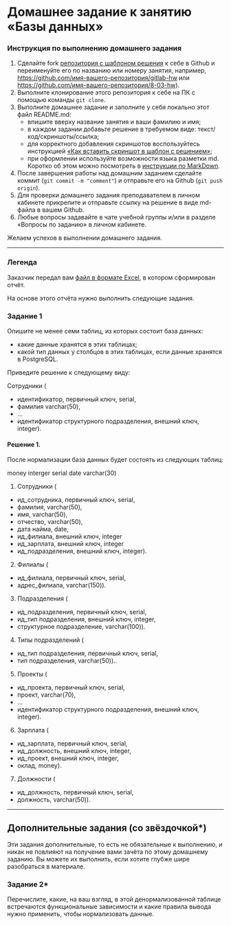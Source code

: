# Домашнее задание к занятию «Базы данных»

### Инструкция по выполнению домашнего задания

1. Сделайте fork [репозитория c шаблоном решения](https://github.com/netology-code/sys-pattern-homework) к себе в Github и переименуйте его по названию или номеру занятия, например, https://github.com/имя-вашего-репозитория/gitlab-hw или https://github.com/имя-вашего-репозитория/8-03-hw).
2. Выполните клонирование этого репозитория к себе на ПК с помощью команды `git clone`.
3. Выполните домашнее задание и заполните у себя локально этот файл README.md:
   - впишите вверху название занятия и ваши фамилию и имя;
   - в каждом задании добавьте решение в требуемом виде: текст/код/скриншоты/ссылка;
   - для корректного добавления скриншотов воспользуйтесь инструкцией [«Как вставить скриншот в шаблон с решением»](https://github.com/netology-code/sys-pattern-homework/blob/main/screen-instruction.md);
   - при оформлении используйте возможности языка разметки md. Коротко об этом можно посмотреть в [инструкции по MarkDown](https://github.com/netology-code/sys-pattern-homework/blob/main/md-instruction.md).
4. После завершения работы над домашним заданием сделайте коммит (`git commit -m "comment"`) и отправьте его на Github (`git push origin`).
5. Для проверки домашнего задания преподавателем в личном кабинете прикрепите и отправьте ссылку на решение в виде md-файла в вашем Github.
6. Любые вопросы задавайте в чате учебной группы и/или в разделе «Вопросы по заданию» в личном кабинете.

Желаем успехов в выполнении домашнего задания.

---
### Легенда

Заказчик передал вам [файл в формате Excel](https://github.com/netology-code/sdb-homeworks/blob/main/resources/hw-12-1.xlsx), в котором сформирован отчёт. 

На основе этого отчёта нужно выполнить следующие задания.

### Задание 1

Опишите не менее семи таблиц, из которых состоит база данных:

- какие данные хранятся в этих таблицах;
- какой тип данных у столбцов в этих таблицах, если данные хранятся в PostgreSQL.

Приведите решение к следующему виду:

Сотрудники (

- идентификатор, первичный ключ, serial,
- фамилия varchar(50),
- ...
- идентификатор структурного подразделения, внешний ключ, integer).

#### Решение 1.

После нормализации база данных будет состоять из следующих таблиц:

money
interger
serial
date
varchar(30)

1. Сотрудники (

- ид_сотрудника, первичный ключ, serial,
- фамилия, varchar(50),
- имя, varchar(50),
- отчество, varchar(50),
- дата найма, date,
- ид_филиала, внешний ключ, integer
- ид_зарплата, внешний ключ, integer
- ид_подразделения, внешний ключ, integer).

2. Филиалы  (

- ид_филиала, первичный ключ, serial,
- адрес_филиала, varchar(150)).

3. Подразделения (
	
- ид_подразделения, первичный ключ, serial,
- ид_тип подразделения, внешний ключ, integer,
- структурное подразделение, varchar(100)).

4. Типы подразделений (

- ид_тип подразделения, первичный ключ, serial,
- тип подразделения, varchar(50))..

5. Проекты (

- ид_проекта, первичный ключ, serial,
- проект, varchar(70),
- ...
- идентификатор структурного подразделения, внешний ключ, integer).

6. Зарплата (

- ид_зарплата, первичный ключ, serial,
- ид_должность, внешний ключ, integer,
- ид_проект, внешний ключ, integer,
- оклад, money).

7. Должности (

- ид_должность, первичный ключ, serial,
- должность, varchar(50)).


---

## Дополнительные задания (со звёздочкой*)
Эти задания дополнительные, то есть не обязательные к выполнению, и никак не повлияют на получение вами зачёта по этому домашнему заданию. Вы можете их выполнить, если хотите глубже шире разобраться в материале.


### Задание 2*

Перечислите, какие, на ваш взгляд, в этой денормализованной таблице встречаются функциональные зависимости и какие правила вывода нужно применить, чтобы нормализовать данные.
